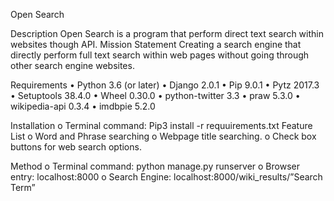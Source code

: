 Open Search

Description 
Open Search is a program that perform direct text search within websites though API. 
Mission Statement
Creating a search engine that directly perform full text search within web pages without going through other search engine websites.

Requirements
•    Python 3.6 (or later) 
•    Django 2.0.1
•    Pip 9.0.1
•    Pytz 2017.3
•    Setuptools 38.4.0
•    Wheel 0.30.0
•    python-twitter 3.3
•    praw 5.3.0
•    wikipedia-api 0.3.4
•    imdbpie 5.2.0

Installation 
o    Terminal command: Pip3 install -r requuirements.txt 
Feature List 
o    Word and Phrase searching 
o    Webpage title searching. 
o    Check box buttons for web search options.

Method
o    Terminal command: python manage.py runserver
o    Browser entry: localhost:8000
o    Search Engine: localhost:8000/wiki_results/”Search Term”